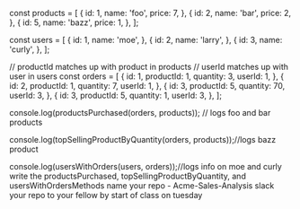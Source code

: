 const products = [
  {
    id: 1,
    name: 'foo',
    price: 7,
  },
  {
    id: 2,
    name: 'bar',
    price: 2,
  },
  {
    id: 5,
    name: 'bazz',
    price: 1,
  },
];

const users = [
  {
    id: 1,
    name: 'moe',
  },
  {
    id: 2,
    name: 'larry',
  },
  {
    id: 3,
    name: 'curly',
  },
];

// productId matches up with product in products
// userId matches up with user in users
const orders = [
  {
    id: 1,
    productId: 1,
    quantity: 3,
    userId: 1,
  },
  {
    id: 2,
    productId: 1,
    quantity: 7,
    userId: 1,
  },
  {
    id: 3,
    productId: 5,
    quantity: 70,
    userId: 3,
  },
  {
    id: 3,
    productId: 5,
    quantity: 1,
    userId: 3,
  },
];

console.log(productsPurchased(orders, products)); // logs foo and bar products

console.log(topSellingProductByQuantity(orders, products));//logs bazz product

console.log(usersWithOrders(users, orders));//logs info on moe and curly
write the productsPurchased, topSellingProductByQuantity, and usersWithOrdersMethods
name your repo - Acme-Sales-Analysis
slack your repo to your fellow by start of class on tuesday
